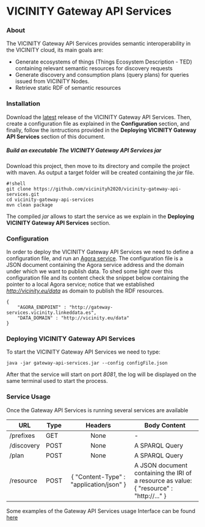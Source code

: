 # VICINITY Gateway API Services

### About

The VICINITY Gateway API Services provides semantic interoperability in the VICINITY cloud, its main goals are:
* Generate ecosystems of things (Things Ecosystem Description - TED) containing relevant semantic resources for discovery requests
* Generate discovery and consumption plans (query plans) for queries issued from VICINITY Nodes.
* Retrieve static RDF of semantic resources




### Installation 

Download the [latest](https://github.com/vicinityh2020/vicinity-gateway-api-services/releases) release of the VICINITY Gateway API Services. Then, create a configuration file as explained in the **Configuration** section, and finally, follow the isntructions provided in the **Deploying VICINITY Gateway API Services** section of this document.

##### Build an executable The VICINITY Gateway API Services jar
Download this project, then move to its directory and compile the project with maven. As output a target folder will be created containing the *jar* file. 

```
#!shell
git clone https://github.com/vicinityh2020/vicinity-gateway-api-services.git
cd vicinity-gateway-api-services
mvn clean package
```
The compiled *jar* allows to start the service as we explain in the **Deploying VICINITY Gateway API Services** section.

### Configuration 

In order to deploy the VICINITY Gateway API Services we need to define a configuration file, and run an [Agora service](https://github.com/fserena/agora-cli). The configuration file is a JSON document containing the Agora service address and the domain under which we want to publish data. To shed some light over this configuration file and its content check the snippet below containing the pointer to a local Agora service; notice that we established *http://vicinity.eu/data* as domain to publish the RDF resources.

```
{
	"AGORA_ENDPOINT" : "http://gateway-services.vicinity.linkeddata.es",
	"DATA_DOMAIN" : "http://vicinity.eu/data"
}
```

### Deploying VICINITY Gateway API Services

To start the VICINITY Gateway API Services we need to type:
```
java -jar gateway-api-services.jar --config configFile.json
```
After that the service will start on port *8081*, the log will be displayed on the same terminal used to start the process.

### Service Usage
Once the Gateway API Services is running several services are available

| URL        | Type |                  Headers                 | Body Content                                                                                   |
|------------|------|:----------------------------------------:|------------------------------------------------------------------------------------------------|
| /prefixes  | GET  | None                                     | -                                                                                              |
| /discovery | POST | None                                     | A SPARQL Query                                                                                 |
| /plan      | POST | None                                     | A SPARQL Query                                                                                 |
| /resource  | POST | {  "Content-Type" : "application/json" } | A JSON document containing the IRI of a resource as value:   {     "resource" : "http://..." } |

Some examples of the Gateway API Services usage Interface can be found [here](https://documenter.getpostman.com/view/3240053/vicinity-gateway-api-services/RVu1Hr6o)
